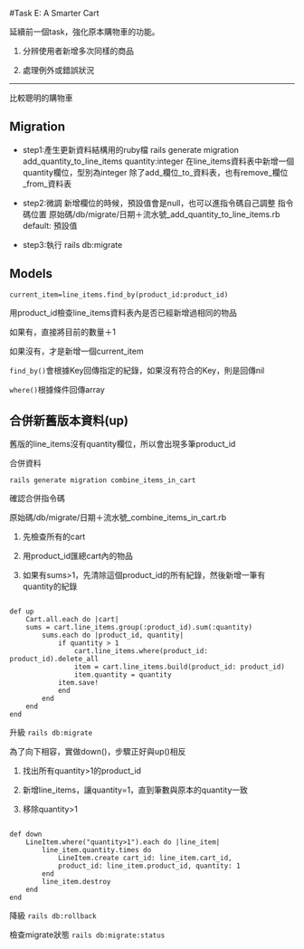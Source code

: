 #Task E: A Smarter Cart

延續前一個task，強化原本購物車的功能。

1. 分辨使用者新增多次同樣的商品

2. 處理例外或錯誤狀況

---
比較聰明的購物車
## Migration
* step1:產生更新資料結構用的ruby檔
rails generate migration add_quantity_to_line_items quantity:integer
在line_items資料表中新增一個quantity欄位，型別為integer
除了add_欄位_to_資料表，也有remove_欄位_from_資料表

* step2:微調
新增欄位的時候，預設值會是null，也可以進指令碼自己調整
指令碼位置
原始碼/db/migrate/日期＋流水號_add_quantity_to_line_items.rb
default: 預設值

* step3:執行
rails db:migrate

## Models
<code>current_item=line_items.find_by(product_id:product_id)</code>

用product_id檢查line_items資料表內是否已經新增過相同的物品

如果有，直接將目前的數量＋1

如果沒有，才是新增一個current_item

<code>find_by()</code>會根據Key回傳指定的紀錄，如果沒有符合的Key，則是回傳nil

<code>where()</code>根據條件回傳array

## 合併新舊版本資料(up)
舊版的line_items沒有quantity欄位，所以會出現多筆product_id

合併資料

<code>rails generate migration combine_items_in_cart</code>

確認合併指令碼

原始碼/db/migrate/日期＋流水號_combine_items_in_cart.rb

1. 先檢查所有的cart

2. 用product_id匯總cart內的物品

3. 如果有sums>1，先清除這個product_id的所有紀錄，然後新增一筆有quantity的紀錄

<code>
def up
    Cart.all.each do |cart|
    sums = cart.line_items.group(:product_id).sum(:quantity)
        sums.each do |product_id, quantity|
            if quantity > 1
                cart.line_items.where(product_id: product_id).delete_all
                item = cart.line_items.build(product_id: product_id)
                item.quantity = quantity
            item.save!
            end
        end
    end
end
</code>

升級
<code>rails db:migrate</code>

為了向下相容，實做down()，步驟正好與up()相反

1. 找出所有quantity>1的product_id

2. 新增line_items，讓quantity=1，直到筆數與原本的quantity一致

3. 移除quantity>1

<code>
def down
    LineItem.where("quantity>1").each do |line_item|
        line_item.quantity.times do
            LineItem.create cart_id: line_item.cart_id,
            product_id: line_item.product_id, quantity: 1
        end
        line_item.destroy
    end
end
</code>

降級
<code>rails db:rollback</code>

檢查migrate狀態
<code>rails db:migrate:status</code>


